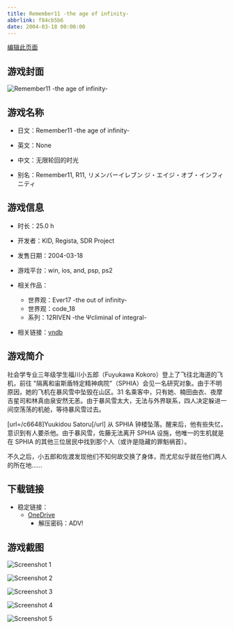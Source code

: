 ```yaml
---
title: Remember11 -the age of infinity-
abbrlink: f84cb5b6
date: 2004-03-18 00:00:00
---
```

[编辑此页面](https://github.com/ACG-3/ADV3-source/blob/main/source/_posts/games/Remember11%20-the%20age%20of%20infinity-.md)

## 游戏封面

![Remember11 -the age of infinity-](https://pan.timero.xyz/d/onedrive/img_lib_001/Remember11%20-the%20age%20of%20infinity-_cover.avif)


## 游戏名称

- 日文：Remember11 -the age of infinity-
- 英文：None
- 中文：无限轮回的时光

- 别名：Remember11, R11, リメンバーイレブン ジ・エイジ・オブ・インフィニティ


## 游戏信息

- 时长：25.0 h
- 开发者：KID, Regista, SDR Project
- 发售日期：2004-03-18
- 游戏平台：win, ios, and, psp, ps2
- 相关作品：
   - 世界观：Ever17 -the out of infinity-
   - 世界观：code_18
   - 系列：12RIVEN -the Ψcliminal of integral-

- 相关链接：[vndb](https://vndb.org/v13)


## 游戏简介

社会学专业三年级学生福川小五郎（Fuyukawa Kokoro）登上了飞往北海道的飞机，前往 "隔离和宙斯盾特定精神病院"（SPHIA）会见一名研究对象。由于不明原因，她的飞机在暴风雪中坠毁在山区。31 名乘客中，只有她、楠田由衣、夜摩吉星司和林真由泉安然无恙。由于暴风雪太大，无法与外界联系，四人决定躲进一间空荡荡的机舱，等待暴风雪过去。

[url=/c6648]Yuukidou Satoru[/url] 从 SPHIA 钟楼坠落。醒来后，他有些失忆，意识到有人要杀他。由于暴风雪，佐藤无法离开 SPHIA 设施，他唯一的生机就是在 SPHIA 的其他三位居民中找到那个人（或许是隐藏的罪魁祸首）。

不久之后，小五郎和佐渡发现他们不知何故交换了身体，而尤尼似乎就在他们两人的所在地......




## 下载链接

- 稳定链接：
    - [OneDrive](https://pan.timero.xyz/onedrive/adv_lib_001/Remember11%20-the%20age%20of%20infinity-)
        - 解压密码：ADV!



## 游戏截图


![Screenshot 1](https://pan.timero.xyz/d/onedrive/img_lib_001/Remember11%20-the%20age%20of%20infinity-_Screenshot_1.avif)

![Screenshot 2](https://pan.timero.xyz/d/onedrive/img_lib_001/Remember11%20-the%20age%20of%20infinity-_Screenshot_2.avif)

![Screenshot 3](https://pan.timero.xyz/d/onedrive/img_lib_001/Remember11%20-the%20age%20of%20infinity-_Screenshot_3.avif)

![Screenshot 4](https://pan.timero.xyz/d/onedrive/img_lib_001/Remember11%20-the%20age%20of%20infinity-_Screenshot_4.avif)

![Screenshot 5](https://pan.timero.xyz/d/onedrive/img_lib_001/Remember11%20-the%20age%20of%20infinity-_Screenshot_5.avif)

